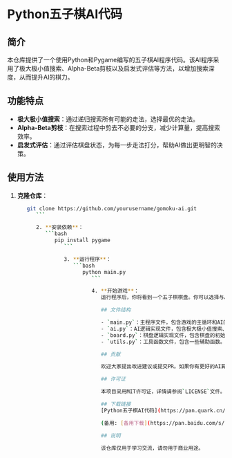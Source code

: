 # Python五子棋AI代码

## 简介

本仓库提供了一个使用Python和Pygame编写的五子棋AI程序代码。该AI程序采用了极大极小值搜索、Alpha-Beta剪枝以及启发式评估等方法，以增加搜索深度，从而提升AI的棋力。

## 功能特点

- **极大极小值搜索**：通过递归搜索所有可能的走法，选择最优的走法。
- **Alpha-Beta剪枝**：在搜索过程中剪去不必要的分支，减少计算量，提高搜索效率。
- **启发式评估**：通过评估棋盘状态，为每一步走法打分，帮助AI做出更明智的决策。

## 使用方法

1. **克隆仓库**：
   ```bash
      git clone https://github.com/yourusername/gomoku-ai.git
         ```

         2. **安装依赖**：
            ```bash
               pip install pygame
                  ```

                  3. **运行程序**：
                     ```bash
                        python main.py
                           ```

                           4. **开始游戏**：
                              运行程序后，你将看到一个五子棋棋盘。你可以选择与AI对战，或者观察AI之间的对战。

                              ## 文件结构

                              - `main.py`：主程序文件，包含游戏的主循环和AI的调用。
                              - `ai.py`：AI逻辑实现文件，包含极大极小值搜索、Alpha-Beta剪枝和启发式评估的实现。
                              - `board.py`：棋盘逻辑实现文件，包含棋盘的初始化、落子、判断胜负等功能。
                              - `utils.py`：工具函数文件，包含一些辅助函数。

                              ## 贡献

                              欢迎大家提出改进建议或提交PR。如果你有更好的AI算法或优化方案，欢迎分享！

                              ## 许可证

                              本项目采用MIT许可证，详情请参阅`LICENSE`文件。

                              ## 下载链接
                              [Python五子棋AI代码](https://pan.quark.cn/s/1b2df5024f81) 

                              (备用: [备用下载](https://pan.baidu.com/s/1FMGOIoMF8JNYlkkhWk8-MA?pwd=1234))

                              ## 说明

                              该仓库仅用于学习交流，请勿用于商业用途。
